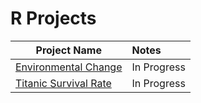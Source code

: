 # R Projects

| Project Name                                                                         | Notes        |
| ----------------------------------------------------------------------------------- |:------------------------|
| [Environmental Change](https://github.com/donsmithsf/r/tree/main/projects/Environmental%20Change)|  In Progress         |
| [Titanic Survival Rate](https://github.com/donsmithsf/r/tree/main/projects/Titanic%20Survival%20Rate)| In Progress          |

